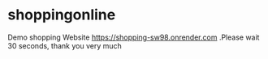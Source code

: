 # shoppingonline
Demo shopping Website https://shopping-sw98.onrender.com .Please wait 30 seconds, thank you very much
